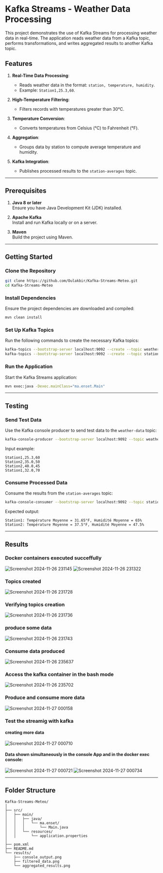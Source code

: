 # Kafka Streams - Weather Data Processing

This project demonstrates the use of Kafka Streams for processing weather data in real-time. The application reads weather data from a Kafka topic, performs transformations, and writes aggregated results to another Kafka topic.

## Features

1. **Real-Time Data Processing**:
   - Reads weather data in the format: `station, temperature, humidity`.
   - Example: `Station1,25.3,60`.

2. **High-Temperature Filtering**:
   - Filters records with temperatures greater than 30°C.

3. **Temperature Conversion**:
   - Converts temperatures from Celsius (°C) to Fahrenheit (°F).

4. **Aggregation**:
   - Groups data by station to compute average temperature and humidity.

5. **Kafka Integration**:
   - Publishes processed results to the `station-averages` topic.

---

## Prerequisites

1. **Java 8 or later**  
   Ensure you have Java Development Kit (JDK) installed.

2. **Apache Kafka**  
   Install and run Kafka locally or on a server.

3. **Maven**  
   Build the project using Maven.

---

## Getting Started

### Clone the Repository

```bash
git clone https://github.com/Oulakbir/Kafka-Streams-Meteo.git
cd Kafka-Streams-Meteo
```

### Install Dependencies

Ensure the project dependencies are downloaded and compiled:

```bash
mvn clean install
```

### Set Up Kafka Topics

Run the following commands to create the necessary Kafka topics:

```bash
kafka-topics --bootstrap-server localhost:9092 --create --topic weather-data --partitions 1 --replication-factor 1
kafka-topics --bootstrap-server localhost:9092 --create --topic station-averages --partitions 1 --replication-factor 1
```

### Run the Application

Start the Kafka Streams application:

```bash
mvn exec:java -Dexec.mainClass="ma.enset.Main"
```

---

## Testing

### Send Test Data

Use the Kafka console producer to send test data to the `weather-data` topic:

```bash
kafka-console-producer --bootstrap-server localhost:9092 --topic weather-data
```

Input example:

```
Station1,25.3,60
Station2,35.0,50
Station2,40.0,45
Station1,32.0,70
```

### Consume Processed Data

Consume the results from the `station-averages` topic:

```bash
kafka-console-consumer --bootstrap-server localhost:9092 --topic station-averages --from-beginning
```

Expected output:

```
Station1: Température Moyenne = 31.65°F, Humidité Moyenne = 65%
Station2: Température Moyenne = 37.5°F, Humidité Moyenne = 47.5%
```

---

## Results

### Docker containers executed succeffully
![Screenshot 2024-11-26 231145](https://github.com/user-attachments/assets/57d03b93-a13b-4c38-aae7-b3b36e5f6a6c)
![Screenshot 2024-11-26 231322](https://github.com/user-attachments/assets/0c532247-86af-4834-8b2c-5a0a92dc2973)

### Topics created
![Screenshot 2024-11-26 231728](https://github.com/user-attachments/assets/c58bd036-665b-471f-8230-027396f8598b)

### Verifying topics creation
![Screenshot 2024-11-26 231736](https://github.com/user-attachments/assets/73d98a8f-20d8-418b-9c55-3d036e2bbe06)

### produce some data
![Screenshot 2024-11-26 231743](https://github.com/user-attachments/assets/641c87f3-425d-44f6-ab47-c97a4b75fe95)

### Consume data produced
![Screenshot 2024-11-26 235637](https://github.com/user-attachments/assets/7a925c2a-5965-4907-8116-4bc182a59a9e)

### Access the kafka container in the bash mode
![Screenshot 2024-11-26 235702](https://github.com/user-attachments/assets/a0501b6d-1e9f-459b-8484-b2297648d836)

### Produce and consume more data
![Screenshot 2024-11-27 000158](https://github.com/user-attachments/assets/5c74ec0a-5d0c-445b-8045-892a8973ba3e)

### Test the streamig with kafka
#### creating more data
![Screenshot 2024-11-27 000710](https://github.com/user-attachments/assets/6e2ee4cd-ab1d-4312-b664-89f92e37539f)

#### Data shown simultaneously in the console App and in the docker exec console:
![Screenshot 2024-11-27 000721](https://github.com/user-attachments/assets/92927a16-db9d-4c5f-b13b-98fba0bf4fc8)
![Screenshot 2024-11-27 000734](https://github.com/user-attachments/assets/44c5965d-8a80-4bad-88f8-6353668c0dfd)

---

## Folder Structure

```
Kafka-Streams-Meteo/
│
├── src/
│   ├── main/
│   │   ├── java/
│   │   │   └── ma.enset/
│   │   │       └── Main.java
│   │   └── resources/
│   │       └── application.properties
│
├── pom.xml
├── README.md
└── results/
    ├── console_output.png
    ├── filtered_data.png
    └── aggregated_results.png
```
